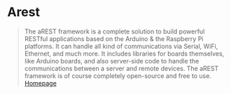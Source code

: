 # Arest

> The aREST framework is a complete solution to build powerful RESTful applications based on the Arduino & the Raspberry Pi platforms. It can handle all kind of communications via Serial, WiFi, Ethernet, and much more. It includes libraries for boards themselves, like Arduino boards, and also server-side code to handle the communications between a server and remote devices. The aREST framework is of course completely open-source and free to use. [Homepage](https://arest.io)